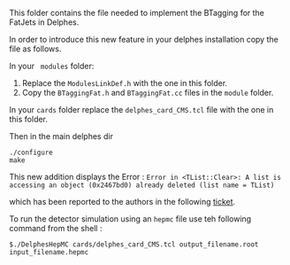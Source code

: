 This folder contains the file needed to implement the BTagging for the FatJets in Delphes.

In order to introduce this new feature in your delphes installation copy the file as follows.

In your ``` modules``` folder:
1) Replace the ```ModulesLinkDef.h``` with the one in this folder.
2) Copy the ```BTaggingFat.h``` and ```BTaggingFat.cc``` files in the ```module``` folder.

In your ```cards``` folder replace the ```delphes_card_CMS.tcl``` file with the one in this folder.

Then in the main delphes dir 

```
./configure
make
```

This new addition displays the Error : 
```Error in <TList::Clear>: A list is accessing an object (0x2467bd0) already deleted (list name = TList)```

which has been reported to the authors in the following [ticket](https://cp3.irmp.ucl.ac.be/projects/delphes/ticket/1320#ticket).

To run the detector simulation using an ```hepmc``` file use teh following command from the shell :

```$./DelphesHepMC cards/delphes_card_CMS.tcl output_filename.root input_filename.hepmc ```

